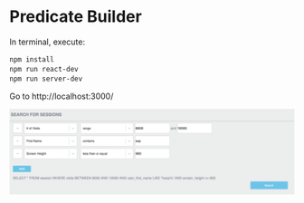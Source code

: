 # Predicate Builder

In terminal, execute:
```sh
npm install
npm run react-dev
npm run server-dev
```
Go to http://localhost:3000/


<img src="./predicateBuilderScreenshot.png" width="800" alt="Screenshot"/> 

